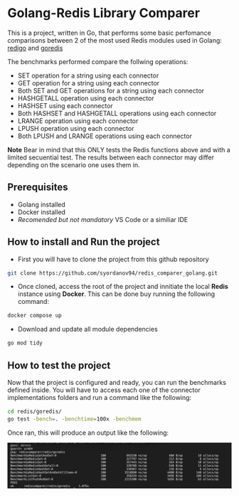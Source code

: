 # Golang-Redis Library Comparer

This is a project, written in Go, that performs some basic perfomance comparisons between 2 of the most used Redis modules used in Golang: [redigo](https://github.com/gomodule/redigo) and [goredis](https://github.com/redis/go-redis)

The benchmarks performed compare the follwing operations:

- SET operation for a string using each connector
- GET operation for a string using each connector
- Both SET and GET operations for a string using each connector
- HASHGETALL operation using each connector
- HASHSET using each connector
- Both HASHSET and HASHGETALL operations using each connector
- LRANGE operation using each connector
- LPUSH operation using each connector
- Both LPUSH and LRANGE operations using each connector


**Note**
Bear in mind that this ONLY tests the Redis functions above and with a limited secuential test. The results between each connector may differ depending on the scenario one uses them in.

## Prerequisites

- Golang installed
- Docker installed
- _Recomended but not mandatory_ VS Code or a similiar IDE 

## How to install and Run the project

- First you will have to clone the project from this github repository

```bash
git clone https://github.com/syordanov94/redis_comparer_golang.git
```

- Once cloned, access the root of the project and innitiate the local **Redis** instance using **Docker**. This can be done buy running the following command:

```bash
docker compose up
```

- Download and update all module dependencies

```bash
go mod tidy
```


## How to test the project

Now that the project is configured and ready, you can run the benchmarks defined inside. 
You will have to access each one of the connector implementations folders and run a command like the following:

```bash
cd redis/goredis/
go test -bench=. -benchtime=100x -benchmem
```

Once ran, this will produce an output like the following:

![myimage-alt-tag](resources/benchmark_output.png)